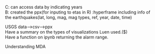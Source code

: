 C: can access data by indicating years  
B: created the ppx(for inputing to etas in R) :hyperframe including info of the earthquakes(lat, long, mag, mag types, ref, year, date, time)   

USGS data-->csv-->ppx  
Have a summary on the types of visualizations Luen used.($)  
Have a function on ipynb returning the alarm range.  

Understanding MDA 
